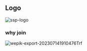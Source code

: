 ##    Logo
![ssp-logo](https://github.com/skismile/SSP-2.0-ASSETS/assets/101392872/dec44801-6176-459c-aa6d-5e80583c91a5)
### why join

![wepik-export-202307141910476Trf](https://github.com/skismile/SSP-2.0-ASSETS/assets/101392872/873ba61b-96aa-4743-8142-a832a29e1183)
